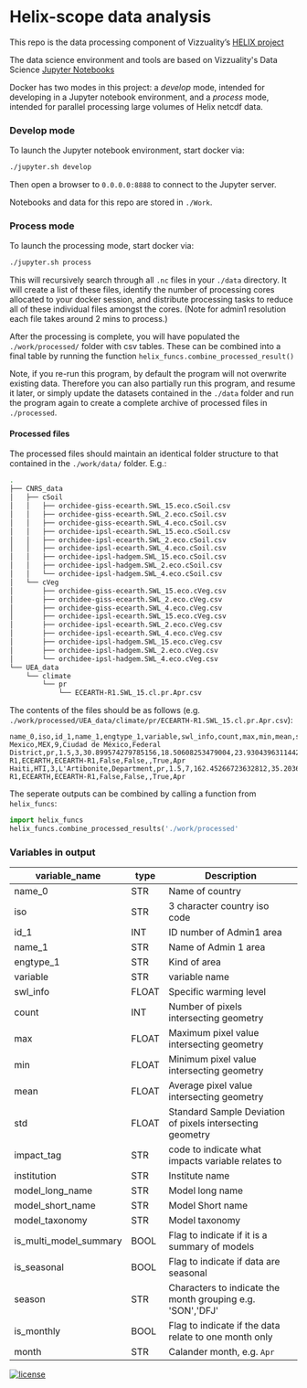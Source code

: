# Helix-scope data analysis

This repo is the data processing component of Vizzuality’s [HELIX project](https://github.com/Vizzuality/helix-scope)

The data science environment and tools are based on Vizzuality's Data Science [Jupyter Notebooks](https://github.com/Vizzuality/data_sci_tutorials)

Docker has two modes in this project: a *develop* mode, intended for developing in a Jupyter notebook environment, and a *process* mode, intended for parallel processing large volumes of Helix netcdf data.

### Develop mode
To launch the Jupyter notebook environment, start docker via:
```bash
./jupyter.sh develop
```
Then open a browser to `0.0.0.0:8888` to connect to the Jupyter server.

Notebooks and data for this repo are stored in `./Work`.

### Process mode
To launch the processing mode, start docker via:
```bash
./jupyter.sh process
```
This will recursively search through all `.nc` files in your `./data` directory. It will create a list of these files, identify the number of processing cores allocated to your docker session, and distribute processing tasks to reduce all of these individual files amongst the cores. (Note for admin1 resolution each file takes around 2 mins to process.)

After the processing is complete, you will have populated the `./work/processed/` folder with csv tables. These can be combined into a final table by running the function `helix_funcs.combine_processed_result()`

Note, if you re-run this program, by default the program will not overwrite existing data. Therefore you can also partially run this program, and resume it later, or simply update the datasets contained in the `./data` folder and run the program again to create a complete archive of processed files in `./processed`.


#### Processed files

The processed files should maintain an identical folder structure to that contained in the `./work/data/` folder. E.g.:

```bash
.
├── CNRS_data
│   ├── cSoil
│   │   ├── orchidee-giss-ecearth.SWL_15.eco.cSoil.csv
│   │   ├── orchidee-giss-ecearth.SWL_2.eco.cSoil.csv
│   │   ├── orchidee-giss-ecearth.SWL_4.eco.cSoil.csv
│   │   ├── orchidee-ipsl-ecearth.SWL_15.eco.cSoil.csv
│   │   ├── orchidee-ipsl-ecearth.SWL_2.eco.cSoil.csv
│   │   ├── orchidee-ipsl-ecearth.SWL_4.eco.cSoil.csv
│   │   ├── orchidee-ipsl-hadgem.SWL_15.eco.cSoil.csv
│   │   ├── orchidee-ipsl-hadgem.SWL_2.eco.cSoil.csv
│   │   └── orchidee-ipsl-hadgem.SWL_4.eco.cSoil.csv
│   └── cVeg
│       ├── orchidee-giss-ecearth.SWL_15.eco.cVeg.csv
│       ├── orchidee-giss-ecearth.SWL_2.eco.cVeg.csv
│       ├── orchidee-giss-ecearth.SWL_4.eco.cVeg.csv
│       ├── orchidee-ipsl-ecearth.SWL_15.eco.cVeg.csv
│       ├── orchidee-ipsl-ecearth.SWL_2.eco.cVeg.csv
│       ├── orchidee-ipsl-ecearth.SWL_4.eco.cVeg.csv
│       ├── orchidee-ipsl-hadgem.SWL_15.eco.cVeg.csv
│       ├── orchidee-ipsl-hadgem.SWL_2.eco.cVeg.csv
│       └── orchidee-ipsl-hadgem.SWL_4.eco.cVeg.csv
└── UEA_data
    └── climate
        └── pr
            └── ECEARTH-R1.SWL_15.cl.pr.Apr.csv
```

The contents of the files should be as follows (e.g. `./work/processed/UEA_data/climate/pr/ECEARTH-R1.SWL_15.cl.pr.Apr.csv`):

```csv
name_0,iso,id_1,name_1,engtype_1,variable,swl_info,count,max,min,mean,std,impact_tag,institution,model_long_name,model_short_name,model_taxonomy,is_multi_model_summary,is_seasonal,season,is_monthly,month
Mexico,MEX,9,Ciudad de México,Federal District,pr,1.5,3,30.899574279785156,18.50608253479004,23.930439631144207,5.176189890440805,cl,,ECEARTH-R1,ECEARTH,ECEARTH-R1,False,False,,True,Apr
Haiti,HTI,3,L'Artibonite,Department,pr,1.5,7,162.45266723632812,35.2036247253418,93.23222242082868,41.52149089980079,cl,,ECEARTH-R1,ECEARTH,ECEARTH-R1,False,False,,True,Apr
```

The seperate outputs can be combined by calling a function from `helix_funcs`:

```python
import helix_funcs
helix_funcs.combine_processed_results('./work/processed'
```

### Variables in output

|variable_name| type| Description|
|-------------|-----|------------|
|name_0| STR| Name of country |
|iso| STR| 3 character country iso code |
|id_1 | INT | ID number of Admin1 area |
|name_1| STR | Name of Admin 1 area |
| engtype_1 | STR | Kind of area |
|variable| STR| variable name |
|swl_info| FLOAT | Specific warming level |
|count| INT | Number of pixels intersecting geometry |
|max| FLOAT | Maximum pixel value intersecting geometry |
|min| FLOAT | Minimum pixel value intersecting geometry |
|mean| FLOAT | Average pixel value intersecting geometry| 
|std| FLOAT | Standard Sample Deviation of pixels intersecting geometry|
|impact_tag| STR | code to indicate what impacts variable relates to |
|institution| STR | Institute name |
|model_long_name| STR | Model long name |
|model_short_name| STR | Model Short name |
|model_taxonomy| STR | Model taxonomy |
|is_multi_model_summary| BOOL | Flag to indicate if it is a summary of models |
|is_seasonal| BOOL | Flag to indicate if data are seasonal |
|season| STR | Characters to indicate the month grouping e.g. 'SON','DFJ'|
|is_monthly| BOOL | Flag to indicate if the data relate to one month only |
|month| STR | Calander month, e.g. `Apr`|


[![license](https://img.shields.io/github/license/mashape/apistatus.svg)](https://github.com/Vizzuality/sql2gee/blob/develop/LICENSE)
